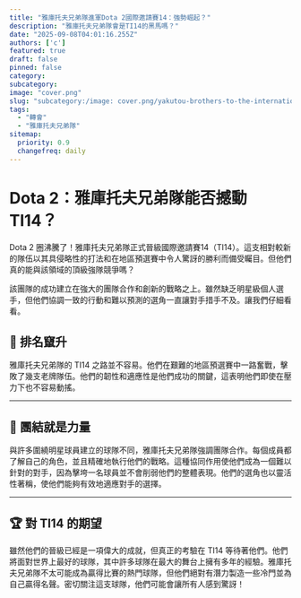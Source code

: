 ```yaml
---
title: "雅庫托夫兄弟隊進軍Dota 2國際邀請賽14：強勢崛起？"
description: "雅庫托夫兄弟隊會是TI14的黑馬嗎？"
date: "2025-09-08T04:01:16.255Z"
authors: ['c']
featured: true
draft: false
pinned: false
category:
subcategory:
image: "cover.png"
slug: "subcategory:/image: cover.png/yakutou-brothers-to-the-international-14-a-power-move"
tags:
  - "轉會"
  - "雅庫托夫兄弟隊"
sitemap:
  priority: 0.9
  changefreq: daily
---
```


# Dota 2：雅庫托夫兄弟隊能否撼動TI14？

Dota 2 圈沸騰了！雅庫托夫兄弟隊正式晉級國際邀請賽14（TI14）。這支相對較新的隊伍以其具侵略性的打法和在地區預選賽中令人驚訝的勝利而備受矚目。但他們真的能與該領域的頂級強隊競爭嗎？

該團隊的成功建立在強大的團隊合作和創新的戰略之上。雖然缺乏明星級個人選手，但他們協調一致的行動和難以預測的選角一直讓對手措手不及。讓我們仔細看看。

## 🤔 排名竄升

雅庫托夫兄弟隊的 TI14 之路並不容易。他們在艱難的地區預選賽中一路奮戰，擊敗了幾支老牌隊伍。他們的韌性和適應性是他們成功的關鍵，這表明他們即使在壓力下也不容易動搖。

---

## 🤝 團結就是力量

與許多圍繞明星球員建立的球隊不同，雅庫托夫兄弟隊強調團隊合作。每個成員都了解自己的角色，並且精確地執行他們的戰略。這種協同作用使他們成為一個難以針對的對手，因為擊垮一名球員並不會削弱他們的整體表現。他們的選角也以靈活性著稱，使他們能夠有效地適應對手的選擇。

---

## 🏆 對 TI14 的期望

雖然他們的晉級已經是一項偉大的成就，但真正的考驗在 TI14 等待著他們。他們將面對世界上最好的球隊，其中許多球隊在最大的舞台上擁有多年的經驗。雅庫托夫兄弟隊不太可能成為贏得比賽的熱門球隊，但他們絕對有潛力製造一些冷門並為自己贏得名聲。密切關注這支球隊，他們可能會讓所有人感到驚訝！